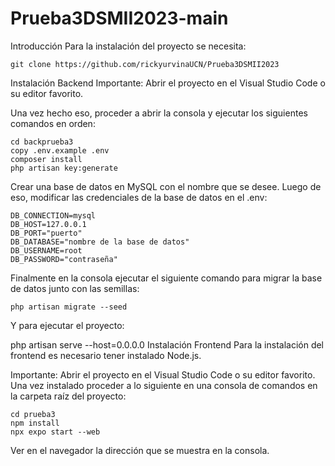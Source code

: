 # Prueba3DSMII2023-main
 
Introducción
Para la instalación del proyecto se necesita:

    git clone https://github.com/rickyurvinaUCN/Prueba3DSMII2023
Instalación Backend
Importante: Abrir el proyecto en el Visual Studio Code o su editor favorito.

Una vez hecho eso, proceder a abrir la consola y ejecutar los siguientes comandos en orden:

    cd backprueba3
    copy .env.example .env
    composer install
    php artisan key:generate
Crear una base de datos en MySQL con el nombre que se desee. Luego de eso, modificar las credenciales de la base de datos en el .env:

    DB_CONNECTION=mysql
    DB_HOST=127.0.0.1
    DB_PORT="puerto"
    DB_DATABASE="nombre de la base de datos"
    DB_USERNAME=root
    DB_PASSWORD="contraseña"
Finalmente en la consola ejecutar el siguiente comando para migrar la base de datos junto con las semillas:

    php artisan migrate --seed
Y para ejecutar el proyecto:

   php artisan serve --host=0.0.0.0
Instalación Frontend
Para la instalación del frontend es necesario tener instalado Node.js.

Importante: Abrir el proyecto en el Visual Studio Code o su editor favorito. Una vez instalado proceder a lo siguiente en una consola de comandos en la carpeta raíz del proyecto:

    cd prueba3
    npm install
    npx expo start --web
Ver en el navegador la dirección que se muestra en la consola.
